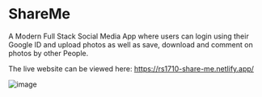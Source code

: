 # ShareMe 
A Modern Full Stack Social Media App where users can login using their Google ID and upload photos as well as save, download and comment on photos by other People.

The live website can be viewed here: https://rs1710-share-me.netlify.app/


![image](https://user-images.githubusercontent.com/72143643/200396260-3d86d6da-3a74-4b13-8d6e-277775da4856.png)
